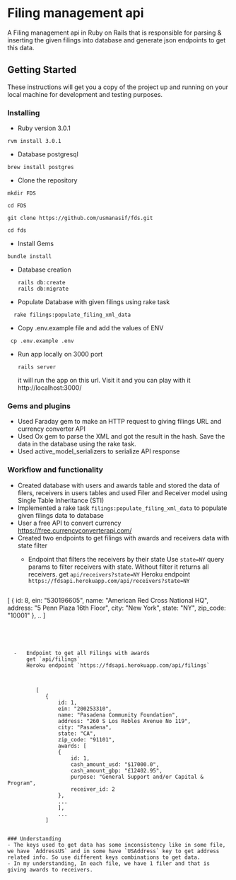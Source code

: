 # Filing management api

A Filing management api in Ruby on Rails that is responsible for parsing & inserting the given filings into database and generate json endpoints to get this data.


## Getting Started

These instructions will get you a copy of the project up and running on your local machine for development and testing purposes.

### Installing


* Ruby version
 3.0.1

 ```
 rvm install 3.0.1
 ```
* Database
postgresql

```
brew install postgres
```


* Clone the repository


```
mkdir FDS

cd FDS

git clone https://github.com/usmanasif/fds.git

cd fds
```

* Install Gems
```
bundle install
```

* Database creation

  ```
  rails db:create
  rails db:migrate
  ```

* Populate Database with given filings using rake task
```
  rake filings:populate_filing_xml_data
```
* Copy .env.example file and add the values of ENV
 ```
  cp .env.example .env
 ```

* Run app locally on 3000 port

  ```
  rails server
  ```

   it will run the app on this url. Visit it and you can play with it
  http://localhost:3000/

### Gems and plugins
- Used Faraday gem to make an HTTP request to giving filings URL and currency converter API
- Used Ox gem to parse the XML and got the result in the hash. Save the data in the database using the rake task.
- Used active_model_serializers to serialize API response

### Workflow and functionality
- Created database with users and awards table and stored the data of filers, receivers in users tables and used Filer and Receiver model using Single Table Inheritance (STI)
- Implemented a rake task `filings:populate_filing_xml_data` to populate given filings data to database
- User a free API to convert currency  https://free.currencyconverterapi.com/
- Created two endpoints to get filings with awards and receivers data with state filter
   -  Endpoint that filters the receivers by their state
       Use `state=NY` query params to filter receivers with state. Without filter it returns all receivers.
       get `api/receivers?state=NY`
       Heroku endpoint `https://fdsapi.herokuapp.com/api/receivers?state=NY`

       ```json
[
	{
		id: 8,
		ein: "530196605",
		name: "American Red Cross National HQ",
		address: "5 Penn Plaza 16th Floor",
		city: "New York",
		state: "NY",
		zip_code: "10001"
	},
	..
 ]
```




  -   Endpoint to get all Filings with awards
      get `api/filings`
      Heroku endpoint `https://fdsapi.herokuapp.com/api/filings`



		 [
			{
				id: 1,
				ein: "200253310",
				name: "Pasadena Community Foundation",
				address: "260 S Los Robles Avenue No 119",
				city: "Pasadena",
				state: "CA",
				zip_code: "91101",
				awards: [
				{
					id: 1,
					cash_amount_usd: "$17000.0",
					cash_amount_gbp: "£12402.95",
					purpose: "General Support and/or Capital & Program",
					receiver_id: 2
				},
				...
				],
				...
			]


### Understanding
- The keys used to get data has some inconsistency like in some file, we have `AddressUS` and in some have `USAddress` key to get address related info. So use different keys combinations to get data.
- In my understanding, In each file, we have 1 filer and that is giving awards to receivers.
